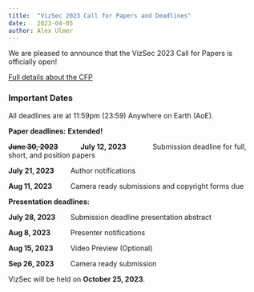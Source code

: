 ```yaml
---
title:  "VizSec 2023 Call for Papers and Deadlines"
date:   2023-04-05
author: Alex Ulmer
---
```


<p>
We are pleased to announce that the VizSec 2023 Call for Papers is officially open! 
</p>
<p>
<a href="/vizsec2023/#cfp">Full details about the CFP</a>
</p>

<div>
    <h3>Important Dates</h3>
    <p>All deadlines are at 11:59pm (23:59) Anywhere on Earth (AoE).</p>
    <p><strong>Paper deadlines:</strong> <span class="underline" style="font-weight: bold">Extended!</span></p>
    <p>
        <strong><span style="display: inline-block; width: 140px; text-decoration: line-through">June 30, 2023</span></strong>
        <strong><span style="display: inline-block; width: 140px;">July 12, 2023</span></strong>
        Submission deadline for full, short, and position papers
    </p>
    <p>
        <strong><span style="display: inline-block; width: 120px">July 21, 2023</span></strong>
        Author notifications
    </p>
    <p>
        <strong><span style="display: inline-block; width: 120px">Aug 11, 2023</span></strong>
        Camera ready submissions and copyright forms due
    </p>
    <p>
        <strong>Presentation deadlines:</strong>
    </p>
    <p>
        <strong><span style="display: inline-block; width: 120px;">July 28, 2023</span></strong>
        Submission deadline presentation abstract
    </p>
    <p>
        <strong><span style="display: inline-block; width: 120px;">Aug 8, 2023</span></strong>
        Presenter notifications
    </p>
    <p>
        <strong><span style="display: inline-block; width: 120px;">Aug 15, 2023</span></strong>
        Video Preview (Optional)
    </p>
    <p>
        <strong><span style="display: inline-block; width: 120px;">Sep 26, 2023</span></strong>
        Camera ready submission
    </p>
    <p>VizSec will be held on <strong>October 25, 2023</strong>.</p>
</div>
